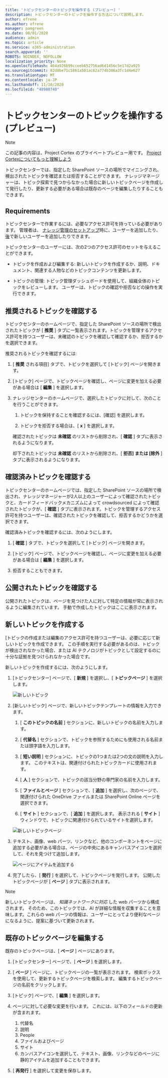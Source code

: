 ```yaml
---
title: 'トピックセンターのトピックを操作する (プレビュー) '
description: トピックセンターのトピックを操作する方法について説明します。
author: efrene
ms.author: efrene
manager: pamgreen
ms.date: 08/01/2020
audience: admin
ms.topic: article
ms.service: o365-administration
search.appverid: ''
ROBOTS: NOINDEX, NOFOLLOW
localization_priority: None
ms.openlocfilehash: 464a926b99cceeb652756ad6d1456c5e17d2a925
ms.sourcegitcommit: 82d8be71c5861a501ac62a774b306a3fc1d4e627
ms.translationtype: MT
ms.contentlocale: ja-JP
ms.lasthandoff: 11/10/2020
ms.locfileid: "48988740"
---
```

# <a name="work-with-topics-in-the-topic-center-preview"></a>トピックセンターのトピックを操作する (プレビュー)

> [!Note] 
> この記事の内容は、Project Cortex のプライベートプレビュー用です。 [Project Cortexについてもっと理解しよう](https://aka.ms/projectcortex)


トピックセンターでは、指定した SharePoint ソースの場所でマイニングされ、検出されたトピックを確認または拒否することができます。 ナレッジマネージャーは、トピック探索で見つからなかった場合に新しいトピックページを作成して発行したり、更新する必要がある場合は既存のページを編集したりすることもできます。

## <a name="requirements"></a>Requirements

トピックセンターで作業するには、必要なアクセス許可を持っている必要があります。 管理者は、 [ナレッジ管理のセットアップ](set-up-topic-experiences.md)時に、ユーザーを追加したり、 [後](give-user-permissions-to-the-topic-center.md)で新しいユーザーを追加したりできます。

トピックセンターのユーザーには、次の2つのアクセス許可のセットを与えることができます。

- トピックを作成および編集する: 新しいトピックを作成するか、説明、ドキュメント、関連する人物などのトピックコンテンツを更新します。

- トピックの管理: トピック管理ダッシュボードを使用して、組織全体のトピックをレビューします。 ユーザーは、トピックの確認や拒否などの操作を実行できます。


## <a name="review-suggested-topics"></a>推奨されるトピックを確認する

トピックセンターのホームページで、指定した SharePoint ソースの場所で検出されたトピックが [ **推奨** ] タブに一覧表示されます。トピックを管理するアクセス許可を持つユーザーは、未確認のトピックを確認して確認するか、拒否するかを選択できます。


推奨されるトピックを確認するには:

1. [ **推奨** される項目] タブで、トピックを選択して [トピック] ページを開きます。</br>

2. [トピック] ページで、トピックページを確認し、ページに変更を加える必要がある場合は [ **編集** ] を選択します。

3. ナレッジセンターのホームページで、選択したトピックに対して、次のことを行うことができます。

    1. トピックを保持することを確認するには、[確認] を選択します。
    
    1. トピックを拒否する場合は、[ **x** ] を選択します。

    確認されたトピックは **未確認** のリストから削除され、[ **確認** ] タブに表示されるようになります。

    却下されたトピックは **未確認** のリストから削除され、[ **拒否] または [除外** ] タブに表示されるようになります。

## <a name="review-confirmed-topics"></a>確認済みトピックを確認する

トピックセンターのホームページでは、指定した SharePoint ソースの場所で検出され、ナレッジマネージャーが2人以上のユーザーによって確認されたトピックと、カードフィードバックメカニズムによって crowdsourced によって確認されたトピックが、[ **確認** ] タブに表示されます。トピックを管理するアクセス許可を持つユーザーは、確認されたトピックを確認して、拒否するかどうかを選択できます。


確認済みトピックを確認するには、次のようにします。

1. [ **確認** ] タブで、トピックを選択して [トピック] ページを開きます。</br>

2. [トピック] ページで、トピックページを確認し、ページに変更を加える必要がある場合は [ **編集** ] を選択します。

3. 拒否することもできます。

## <a name="review-published-topics"></a>公開されたトピックを確認する
公開されたトピックは、ページを見つけた人に対して特定の情報が常に表示されるように編集されています。 手動で作成したトピックはここに表示されます。

   
## <a name="create-a-new-topic"></a>新しいトピックを作成する

[トピックの作成または編集のアクセス許可を持つユーザーは、必要に応じて新しいトピックを作成できます。 この手順を実行する必要があるのは、トピックが検出されなかった場合、または AI テクノロジがトピックとして設定するのに十分な証拠を見つけられなかった場合です。

新しいトピックを作成するには、次のようにします。

1. [トピックセンター] ページで、[ **新規** ] を選択し、[ **トピックページ** ] を選択します。

    ![新しいトピック](../media/content-understanding/k-new-topic.png)

2. [新しいトピック] ページで、新しいトピックテンプレートの情報を入力できます。

    1. [ **このトピックの名前** ] セクションに、新しいトピックの名前を入力します。
    
    1. [ **代替名** ] セクションで、トピックを参照するためにも使用される名前または頭字語を入力します。
    
    1. [ **短い説明** ] セクションに、トピックの1つまたは2つの文の説明を入力します。 このテキストは、関連付けられたトピックカードに使用されます。
    
    1. [ **人** ] セクションで、トピックの該当分野の専門家の名前を入力します。
    
    1. [ **ファイルとページ** ] セクションで、[ **追加** ] を選択し、次のページで、関連付けられた OneDrive ファイルまたは SharePoint Online ページを選択できます。
    
    1. [ **サイト** ] セクションで、[ **追加** ] を選択します。 表示される [  **サイト** ] ウィンドウで、トピックに関連付けられているサイトを選択します。

    ![新しいトピックページ](../media/content-understanding/k-new-topic-page.png)
    
3. テキスト、画像、web パーツ、リンクなど、他のコンポーネントをページに追加する必要がある場合は、ページの中央にあるキャンバスアイコンを選択して、それを見つけて追加します。

    ![ページにアイテムを追加する](../media/content-understanding/static-icon.png)

4. 完了したら、[ **発行** ] を選択して、トピックページを発行します。 公開したトピックページが [ **ページ** ] タブに表示されます。

> [!Note] 
> 新しいトピックページは、 *知識ネットワークに対応* した web パーツから構成されます。 そのため、このトピックでは、AI が詳細な情報を収集することを意味します。これらの web パーツの情報は、ユーザーにとってより便利なページになるように、提案に基づいて更新されます。


## <a name="edit-an-existing-topic-page"></a>既存のトピックページを編集する

既存のトピックページは、[ **ページ** ] ページにあります。 

1. [トピックセンター] ページで、[ **ページ** ] を選択します。

2. [ **ページ** ] ページに、トピックページの一覧が表示されます。 検索ボックスを使用して、更新するトピックページを検索します。 編集するトピックページの名前をクリックします。

3. [トピック] ページで、[ **編集** ] を選択します。

4. ページに対して必要な変更を行います。 これには、以下のフィールドの更新が含まれます。

    1. 代替名
    1. 説明
    1. People
    1. ファイルおよびページ
    1. サイト
    1. カンバスアイコンを選択して、テキスト、画像、リンクなどのページに静的アイテムを追加することもできます。

5. [ **再発行** ] を選択して変更を保存します。

<!--## See also-->


